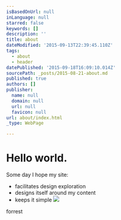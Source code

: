 ```yaml
---
isBasedOnUrl: null
inLanguage: null
starred: false
keywords: []
description: ''
title: about
dateModified: '2015-09-13T22:39:45.110Z'
tags:
  - about
  - header
datePublished: '2015-09-18T16:09:10.014Z'
sourcePath: _posts/2015-08-21-about.md
published: true
authors: []
publisher:
  name: null
  domain: null
  url: null
  favicon: null
url: about/index.html
_type: WebPage

---
```

# Hello world.

Some day I hope my site:

* facilitates design exploration
* designs itself around my content
* keeps it simple
![](https://the-grid-user-content.s3-us-west-2.amazonaws.com/c967624f-ad27-409c-adfe-771a232b3637.jpg)

forrest